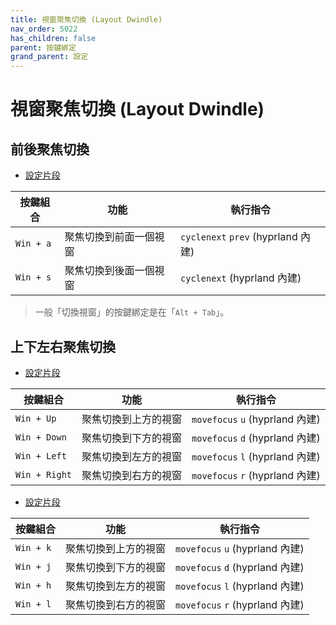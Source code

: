 ```yaml
---
title: 視窗聚焦切換 (Layout Dwindle)
nav_order: 5022
has_children: false
parent: 按鍵綁定
grand_parent: 設定
---
```



# 視窗聚焦切換 (Layout Dwindle)


## 前後聚焦切換

* [設定片段](https://github.com/samwhelp/note-about-hyprland/blob/gh-pages/_demo/config/hyprland-config/main/hyprland.conf#L315-L316)


| 按鍵組合  | 功能                   | 執行指令               |
| ----------| ---------------------- | ---------------------- |
| `Win + a` | 聚焦切換到前面一個視窗 | `cyclenext` `prev` (hyprland 內建) |
| `Win + s` | 聚焦切換到後面一個視窗 | `cyclenext` (hyprland 內建)  |


> 一般「切換視窗」的按鍵綁定是在「`Alt + Tab`」。


## 上下左右聚焦切換

* [設定片段](https://github.com/samwhelp/note-about-hyprland/blob/gh-pages/_demo/config/hyprland-config/main/hyprland.conf#L296-L299)

| 按鍵組合  | 功能                   | 執行指令               |
| ----------| ---------------------- | ---------------------- |
| `Win + Up` | 聚焦切換到上方的視窗 | `movefocus` `u` (hyprland 內建) |
| `Win + Down` | 聚焦切換到下方的視窗 | `movefocus` `d` (hyprland 內建)  |
| `Win + Left` | 聚焦切換到左方的視窗 | `movefocus` `l` (hyprland 內建) |
| `Win + Right` | 聚焦切換到右方的視窗 | `movefocus` `r` (hyprland 內建)  |


* [設定片段](https://github.com/samwhelp/note-about-hyprland/blob/gh-pages/_demo/config/hyprland-config/main/hyprland.conf#L303-L306)

| 按鍵組合  | 功能                | 執行指令                         |
| ----------| ----------------- | ------------------------------ |
| `Win + k` | 聚焦切換到上方的視窗 | `movefocus` `u` (hyprland 內建) |
| `Win + j` | 聚焦切換到下方的視窗 | `movefocus` `d` (hyprland 內建)  |
| `Win + h` | 聚焦切換到左方的視窗 | `movefocus` `l` (hyprland 內建) |
| `Win + l` | 聚焦切換到右方的視窗 | `movefocus` `r` (hyprland 內建)  |

